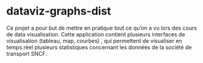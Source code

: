 # dataviz-graphs-dist
 Ce projet a pour but de mettre en pratique tout ce qu’on a vu lors des cours de data visualisation. Cette application contient plusieurs interfaces de visualisation (tableau, map, courbes) , qui permettent de visualiser en temps réel plusieurs statistiques concernant les données de la société de transport SNCF.
